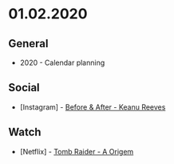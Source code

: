 # 01.02.2020

## General

- 2020 - Calendar planning

## Social

- \[Instagram\] - [Before & After - Keanu Reeves](https://www.instagram.com/p/B61LAU4hoPs/)

## Watch

- \[Netflix\] - [Tomb Raider - A Origem](https://letterboxd.com/hemersonvianna/film/tomb-raider/)
